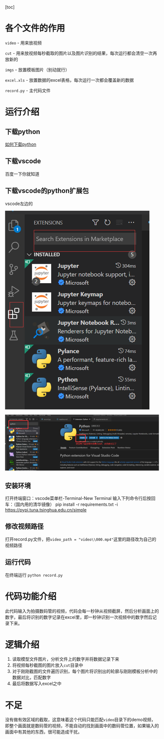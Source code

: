 [toc]
# 各个文件的作用

`video` - 用来放视频

`cut` - 用来放视频每秒截取的图片以及图片识别的结果，每次运行都会清空一次再放新的

`imgs` - 放置模板图片（别动就行）

`excel.xls` - 放置数据的excel表格，每次运行一次都会覆盖新的数据

`record.py` - 主代码文件

# 运行介绍

## 下载python

[如何下载python](https://zhuanlan.zhihu.com/p/391102695)

## 下载vscode
百度一下你就知道

## 下载vscode的python扩展包
vscode左边的

![](01.png)

![](00.png)

## 安装环境
打开终端窗口：vscode菜单栏-Terminal-New Terminal
输入下列命令行后按回车：（国内用的清华镜像）
pip install -r requirements.txt -i https://pypi.tuna.tsinghua.edu.cn/simple

## 修改视频路径
打开record.py文件，把`video_path = "video\\000.mp4"`这里的路径改为自己的视频路径
## 运行代码
在终端运行 `python record.py`

# 代码功能介绍

此代码输入为拍摄数码管的视频，代码会每一秒钟从视频截屏，然后分析画面上的数字，最后将识别的数字记录在excel里，即一秒钟识别一次视频中的数字然后记录下来。

# 逻辑介绍

1. 读取模型文件图片，分析文件上的数字并将数据记录下来
2. 将视频每秒截图的图片放入`cut`目录中
3. 对于刚刚截图的文件遍历识别，每个图片将识别出的轮廓与刚刚模板分析中的数据对比，匹配数字
4. 最后将数据写入excel之中

# 不足

没有做有效区域的截取，这意味着这个代码只能匹配`video`目录下的demo视频，即整个画面就是数码管的视频，不能自动的找到画面中的数码管位置，如果输入的画面中有其他的东西，很可能造成干扰。